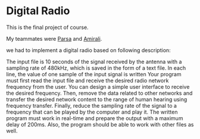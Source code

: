 # Digital Radio

This is the final project of course.

My teammates were [Parsa](https://github.com/parsaeisa) and [Amirali](https://github.com/AmiraliPak).

we had to implement a digital radio based on following description:

The input file is 10 seconds of the signal received by the antenna with a sampling rate of 480kHz, which is saved in the form of a text file.
In each line, the value of one sample of the input signal is written
 Your program must first read the input file and receive the desired radio network frequency from the user. You can design a simple user interface to receive the desired frequency. Then, remove the data related to other networks and transfer the desired network content to the range of human hearing using frequency transfer.
 Finally, reduce the sampling rate of the signal to a frequency that can be played by the computer and play it.
The written program must work in real-time and prepare the output with a maximum delay of 200ms. Also, the program should be able to work with other files as well.


